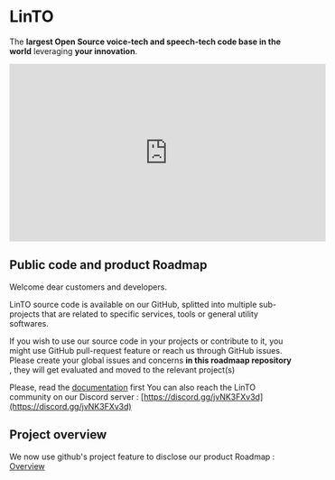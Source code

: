 # LinTO

The **largest Open Source voice-tech and speech-tech code base in the world** leveraging **your innovation**.

<iframe width="560" height="315" src="https://www.youtube.com/embed/AmeaZXFtsLY" title="YouTube video player" frameborder="0" allow="accelerometer; autoplay; clipboard-write; encrypted-media; gyroscope; picture-in-picture" allowfullscreen></iframe>

## Public code and product Roadmap

Welcome dear customers and developers.

LinTO source code is available on our GitHub, splitted into multiple sub-projects that are related to specific services, tools or general utility softwares.

If you wish to use our source code in your projects or contribute to it, you might use GitHub pull-request feature or reach us through GitHub issues. Please create your global issues and concerns **in this roadmaap repository** , they will get evaluated and moved to the relevant project(s)

Please, read the [documentation](https://doc.linto.ai) first
You can also reach the LinTO community on our Discord server : [https://discord.gg/jvNK3FXv3d](https://discord.gg/jvNK3FXv3d)

## Project overview

We now use github's project feature to disclose our product Roadmap : [Overview](https://github.com/orgs/linto-ai/projects/6/) 
